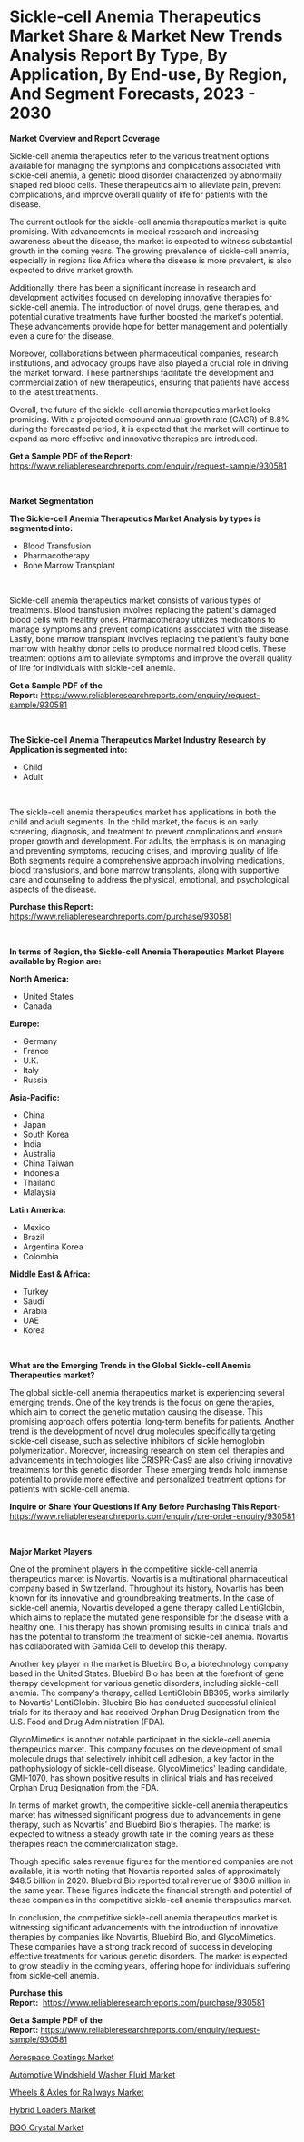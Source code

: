 <p><h1>Sickle-cell Anemia Therapeutics Market Share & Market New Trends Analysis Report By Type, By Application, By End-use, By Region, And Segment Forecasts, 2023 - 2030</h1></p><p><strong>Market Overview and Report Coverage</strong></p>
<p><p>Sickle-cell anemia therapeutics refer to the various treatment options available for managing the symptoms and complications associated with sickle-cell anemia, a genetic blood disorder characterized by abnormally shaped red blood cells. These therapeutics aim to alleviate pain, prevent complications, and improve overall quality of life for patients with the disease.</p><p>The current outlook for the sickle-cell anemia therapeutics market is quite promising. With advancements in medical research and increasing awareness about the disease, the market is expected to witness substantial growth in the coming years. The growing prevalence of sickle-cell anemia, especially in regions like Africa where the disease is more prevalent, is also expected to drive market growth.</p><p>Additionally, there has been a significant increase in research and development activities focused on developing innovative therapies for sickle-cell anemia. The introduction of novel drugs, gene therapies, and potential curative treatments have further boosted the market's potential. These advancements provide hope for better management and potentially even a cure for the disease.</p><p>Moreover, collaborations between pharmaceutical companies, research institutions, and advocacy groups have also played a crucial role in driving the market forward. These partnerships facilitate the development and commercialization of new therapeutics, ensuring that patients have access to the latest treatments.</p><p>Overall, the future of the sickle-cell anemia therapeutics market looks promising. With a projected compound annual growth rate (CAGR) of 8.8% during the forecasted period, it is expected that the market will continue to expand as more effective and innovative therapies are introduced.</p></p>
<p><strong>Get a Sample PDF of the Report:</strong> <a href="https://www.reliableresearchreports.com/enquiry/request-sample/930581">https://www.reliableresearchreports.com/enquiry/request-sample/930581</a></p>
<p>&nbsp;</p>
<p><strong>Market Segmentation</strong></p>
<p><strong>The Sickle-cell Anemia Therapeutics Market Analysis by types is segmented into:</strong></p>
<p><ul><li>Blood Transfusion</li><li>Pharmacotherapy</li><li>Bone Marrow Transplant</li></ul></p>
<p>&nbsp;</p>
<p><p>Sickle-cell anemia therapeutics market consists of various types of treatments. Blood transfusion involves replacing the patient's damaged blood cells with healthy ones. Pharmacotherapy utilizes medications to manage symptoms and prevent complications associated with the disease. Lastly, bone marrow transplant involves replacing the patient's faulty bone marrow with healthy donor cells to produce normal red blood cells. These treatment options aim to alleviate symptoms and improve the overall quality of life for individuals with sickle-cell anemia.</p></p>
<p><strong>Get a Sample PDF of the Report:</strong>&nbsp;<a href="https://www.reliableresearchreports.com/enquiry/request-sample/930581">https://www.reliableresearchreports.com/enquiry/request-sample/930581</a></p>
<p>&nbsp;</p>
<p><strong>The Sickle-cell Anemia Therapeutics Market Industry Research by Application is segmented into:</strong></p>
<p><ul><li>Child</li><li>Adult</li></ul></p>
<p>&nbsp;</p>
<p><p>The sickle-cell anemia therapeutics market has applications in both the child and adult segments. In the child market, the focus is on early screening, diagnosis, and treatment to prevent complications and ensure proper growth and development. For adults, the emphasis is on managing and preventing symptoms, reducing crises, and improving quality of life. Both segments require a comprehensive approach involving medications, blood transfusions, and bone marrow transplants, along with supportive care and counseling to address the physical, emotional, and psychological aspects of the disease.</p></p>
<p><strong>Purchase this Report:</strong>&nbsp; <a href="https://www.reliableresearchreports.com/purchase/930581">https://www.reliableresearchreports.com/purchase/930581</a></p>
<p>&nbsp;</p>
<p><strong>In terms of Region, the Sickle-cell Anemia Therapeutics Market Players available by Region are:</strong></p>
<p>
    <p> <strong> North America: </strong>
        <ul>
            <li>United States</li>
            <li>Canada</li>
        </ul>
        </p> 
    <p> <strong> Europe: </strong>
        <ul>
            <li>Germany</li>
            <li>France</li>
            <li>U.K.</li>
            <li>Italy</li>
            <li>Russia</li>
        </ul>
        </p> 
    <p> <strong> Asia-Pacific: </strong>
        <ul>
            <li>China</li>
            <li>Japan</li>
            <li>South Korea</li>
            <li>India</li>
            <li>Australia</li>
            <li>China Taiwan</li>
            <li>Indonesia</li>
            <li>Thailand</li>
            <li>Malaysia</li>
        </ul>
        </p> 
    <p> <strong> Latin America: </strong>
        <ul>
            <li>Mexico</li>
            <li>Brazil</li>
            <li>Argentina Korea</li>
            <li>Colombia</li>
        </ul>
        </p> 
    <p> <strong> Middle East & Africa: </strong>
        <ul>
            <li>Turkey</li>
            <li>Saudi</li>
            <li>Arabia</li>
            <li>UAE</li>
            <li>Korea</li>
        </ul>
    </p>
    </p>
<p>&nbsp;</p>
<p><strong>What are the Emerging Trends in the Global Sickle-cell Anemia Therapeutics market?</strong></p>
<p><p>The global sickle-cell anemia therapeutics market is experiencing several emerging trends. One of the key trends is the focus on gene therapies, which aim to correct the genetic mutation causing the disease. This promising approach offers potential long-term benefits for patients. Another trend is the development of novel drug molecules specifically targeting sickle-cell disease, such as selective inhibitors of sickle hemoglobin polymerization. Moreover, increasing research on stem cell therapies and advancements in technologies like CRISPR-Cas9 are also driving innovative treatments for this genetic disorder. These emerging trends hold immense potential to provide more effective and personalized treatment options for patients with sickle-cell anemia.</p></p>
<p><strong>Inquire or Share Your Questions If Any Before Purchasing This Report</strong>- <a href="https://www.reliableresearchreports.com/enquiry/pre-order-enquiry/930581">https://www.reliableresearchreports.com/enquiry/pre-order-enquiry/930581</a></p>
<p>&nbsp;</p>
<p><strong>Major Market Players</strong></p>
<p><p>One of the prominent players in the competitive sickle-cell anemia therapeutics market is Novartis. Novartis is a multinational pharmaceutical company based in Switzerland. Throughout its history, Novartis has been known for its innovative and groundbreaking treatments. In the case of sickle-cell anemia, Novartis developed a gene therapy called LentiGlobin, which aims to replace the mutated gene responsible for the disease with a healthy one. This therapy has shown promising results in clinical trials and has the potential to transform the treatment of sickle-cell anemia. Novartis has collaborated with Gamida Cell to develop this therapy.</p><p>Another key player in the market is Bluebird Bio, a biotechnology company based in the United States. Bluebird Bio has been at the forefront of gene therapy development for various genetic disorders, including sickle-cell anemia. The company's therapy, called LentiGlobin BB305, works similarly to Novartis' LentiGlobin. Bluebird Bio has conducted successful clinical trials for its therapy and has received Orphan Drug Designation from the U.S. Food and Drug Administration (FDA).</p><p>GlycoMimetics is another notable participant in the sickle-cell anemia therapeutics market. This company focuses on the development of small molecule drugs that selectively inhibit cell adhesion, a key factor in the pathophysiology of sickle-cell disease. GlycoMimetics' leading candidate, GMI-1070, has shown positive results in clinical trials and has received Orphan Drug Designation from the FDA.</p><p>In terms of market growth, the competitive sickle-cell anemia therapeutics market has witnessed significant progress due to advancements in gene therapy, such as Novartis' and Bluebird Bio's therapies. The market is expected to witness a steady growth rate in the coming years as these therapies reach the commercialization stage.</p><p>Though specific sales revenue figures for the mentioned companies are not available, it is worth noting that Novartis reported sales of approximately $48.5 billion in 2020. Bluebird Bio reported total revenue of $30.6 million in the same year. These figures indicate the financial strength and potential of these companies in the competitive sickle-cell anemia therapeutics market.</p><p>In conclusion, the competitive sickle-cell anemia therapeutics market is witnessing significant advancements with the introduction of innovative therapies by companies like Novartis, Bluebird Bio, and GlycoMimetics. These companies have a strong track record of success in developing effective treatments for various genetic disorders. The market is expected to grow steadily in the coming years, offering hope for individuals suffering from sickle-cell anemia.</p></p>
<p><strong>Purchase this Report:</strong>&nbsp;&nbsp;<a href="https://www.reliableresearchreports.com/purchase/930581">https://www.reliableresearchreports.com/purchase/930581</a></p>
<p></p>
<p><strong>Get a Sample PDF of the Report:</strong>&nbsp;<a href="https://www.reliableresearchreports.com/enquiry/request-sample/930581">https://www.reliableresearchreports.com/enquiry/request-sample/930581</a></p>
<p><p><a href="https://www.reportprime.com/aerospace-coatings-r276">Aerospace Coatings Market</a></p><p><a href="https://www.linkedin.com/pulse/decoding-automotive-windshield-washer-fluid-market-deep-kmksf/">Automotive Windshield Washer Fluid Market</a></p><p><a href="https://issuu.com/reportprime-2/docs/wheels-axles-for-railways-market-size-2030.pptx?fr=xKAE9_zU1NQ">Wheels & Axles for Railways Market</a></p><p><a href="https://issuu.com/reportprime-2/docs/hybrid-loaders-market-size-2030.pptx?fr=xKAE9_zU1NQ">Hybrid Loaders Market</a></p><p><a href="https://www.reportprime.com/bgo-crystal-r275">BGO Crystal Market</a></p></p>